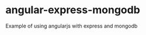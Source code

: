angular-express-mongodb
=======================

Example of using angularjs with express and mongodb
